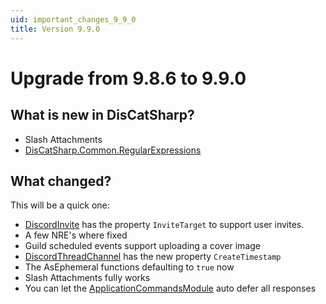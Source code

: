 ```yaml
---
uid: important_changes_9_9_0
title: Version 9.9.0
---
```


# Upgrade from **9.8.6** to **9.9.0**

## What is new in DisCatSharp?
- Slash Attachments
- [DisCatSharp.Common.RegularExpressions](xref:DisCatSharp.Common.RegularExpressions)

## What changed?

This will be a quick one:

 - [DiscordInvite](xref:DisCatSharp.Entities.DiscordInvite) has the property `InviteTarget` to support user invites.
 - A few NRE's where fixed
 - Guild scheduled events support uploading a cover image
 - [DiscordThreadChannel](xref:DisCatSharp.Entities.DiscordThreadChannel) has the new property `CreateTimestamp`
 - The AsEphemeral functions defaulting to `true` now
 - Slash Attachments fully works
 - You can let the [ApplicationCommandsModule](xref:DisCatSharp.ApplicationCommands.ApplicationCommandsModule) auto defer all responses
